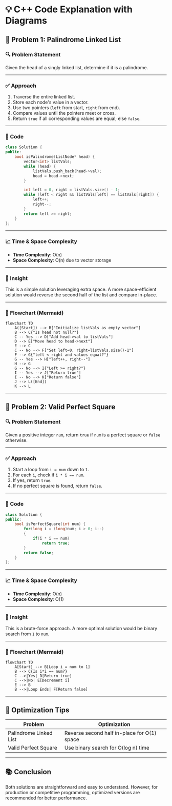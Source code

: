 
# 💡 C++ Code Explanation with Diagrams

## 🚀 Problem 1: Palindrome Linked List

### 🔍 Problem Statement
Given the head of a singly linked list, determine if it is a palindrome.

---

### ✅ Approach

1. Traverse the entire linked list.
2. Store each node's value in a vector.
3. Use two pointers (`left` from start, `right` from end).
4. Compare values until the pointers meet or cross.
5. Return `true` if all corresponding values are equal; else `false`.

---

### 🧾 Code

```cpp
class Solution {
public:
    bool isPalindrome(ListNode* head) {
        vector<int> listVals;
        while (head) {
            listVals.push_back(head->val);
            head = head->next;
        }

        int left = 0, right = listVals.size() - 1;
        while (left < right && listVals[left] == listVals[right]) {
            left++;
            right--;
        }
        return left >= right;
    }
};
```

---

### 📈 Time & Space Complexity

- **Time Complexity**: O(n)
- **Space Complexity**: O(n) due to vector storage

---

### 🧠 Insight
This is a simple solution leveraging extra space. A more space-efficient solution would reverse the second half of the list and compare in-place.

---

### 🔁 Flowchart (Mermaid)

```mermaid
flowchart TD
    A([Start]) --> B["Initialize listVals as empty vector"]
    B --> C{"Is head not null?"}
    C -- Yes --> D["Add head->val to listVals"]
    D --> E["Move head to head->next"]
    E --> C
    C -- No --> F["Set left=0, right=listVals.size()-1"]
    F --> G{"left < right and values equal?"}
    G -- Yes --> H["left++, right--"]
    H --> G
    G -- No --> I{"Left >= right?"}
    I -- Yes --> J["Return true"]
    I -- No --> K["Return false"]
    J --> L([End])
    K --> L
```

---

## 🚀 Problem 2: Valid Perfect Square

### 🔍 Problem Statement
Given a positive integer `num`, return `true` if `num` is a perfect square or `false` otherwise.

---

### ✅ Approach

1. Start a loop from `i = num` down to `1`.
2. For each `i`, check if `i * i == num`.
3. If yes, return `true`.
4. If no perfect square is found, return `false`.

---

### 🧾 Code

```cpp
class Solution {
public:
    bool isPerfectSquare(int num) {
        for(long i = (long)num; i > 0; i--)
        {
            if(i * i == num)
                return true;
        }
        return false;
    }
};
```

---

### 📈 Time & Space Complexity

- **Time Complexity**: O(n)
- **Space Complexity**: O(1)

---

### 🧠 Insight
This is a brute-force approach. A more optimal solution would be binary search from `1` to `num`.

---

### 🔁 Flowchart (Mermaid)

```mermaid
flowchart TD
    A[Start] --> B[Loop i = num to 1]
    B --> C{Is i*i == num?}
    C -->|Yes| D[Return true]
    C -->|No| E[Decrement i]
    E --> B
    B -->|Loop Ends| F[Return false]
```

---

## 🧠 Optimization Tips

| Problem | Optimization |
|--------|---------------|
| Palindrome Linked List | Reverse second half in-place for O(1) space |
| Valid Perfect Square | Use binary search for O(log n) time |

---

## 📚 Conclusion

Both solutions are straightforward and easy to understand. However, for production or competitive programming, optimized versions are recommended for better performance.
